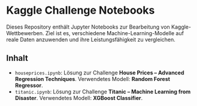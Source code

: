 # Kaggle Challenge Notebooks

Dieses Repository enthält Jupyter Notebooks zur Bearbeitung von Kaggle-Wettbewerben. Ziel ist es, verschiedene Machine-Learning-Modelle auf reale Daten anzuwenden und ihre Leistungsfähigkeit zu vergleichen.

## Inhalt

- `houseprices.ipynb`: Lösung zur Challenge **House Prices – Advanced Regression Techniques**. Verwendetes Modell: **Random Forest Regressor**.
- `titanic.ipynb`: Lösung zur Challenge **Titanic – Machine Learning from Disaster**. Verwendetes Modell: **XGBoost Classifier**.
